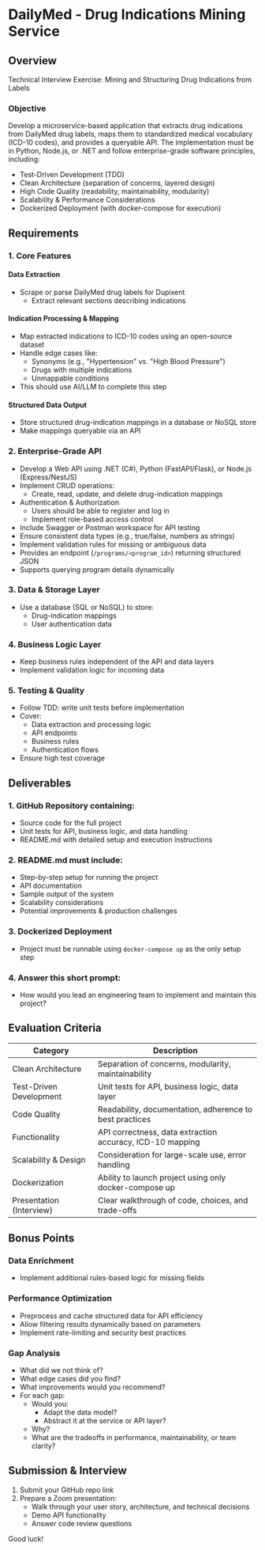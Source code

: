 # DailyMed - Drug Indications Mining Service

## Overview
Technical Interview Exercise: Mining and Structuring Drug Indications from Labels

### Objective
Develop a microservice-based application that extracts drug indications from DailyMed drug labels, maps them to standardized medical vocabulary (ICD-10 codes), and provides a queryable API. The implementation must be in Python, Node.js, or .NET and follow enterprise-grade software principles, including:

- Test-Driven Development (TDD)
- Clean Architecture (separation of concerns, layered design)
- High Code Quality (readability, maintainability, modularity)
- Scalability & Performance Considerations
- Dockerized Deployment (with docker-compose for execution)

## Requirements

### 1. Core Features

#### Data Extraction
- Scrape or parse DailyMed drug labels for Dupixent
  - Extract relevant sections describing indications

#### Indication Processing & Mapping
- Map extracted indications to ICD-10 codes using an open-source dataset
- Handle edge cases like:
  - Synonyms (e.g., "Hypertension" vs. "High Blood Pressure")
  - Drugs with multiple indications
  - Unmappable conditions
- This should use AI/LLM to complete this step

#### Structured Data Output
- Store structured drug-indication mappings in a database or NoSQL store
- Make mappings queryable via an API

### 2. Enterprise-Grade API
- Develop a Web API using .NET (C#), Python (FastAPI/Flask), or Node.js (Express/NestJS)
- Implement CRUD operations:
  - Create, read, update, and delete drug-indication mappings
- Authentication & Authorization
  - Users should be able to register and log in
  - Implement role-based access control
- Include Swagger or Postman workspace for API testing
- Ensure consistent data types (e.g., true/false, numbers as strings)
- Implement validation rules for missing or ambiguous data
- Provides an endpoint (`/programs/<program_id>`) returning structured JSON
- Supports querying program details dynamically

### 3. Data & Storage Layer
- Use a database (SQL or NoSQL) to store:
  - Drug-indication mappings
  - User authentication data

### 4. Business Logic Layer
- Keep business rules independent of the API and data layers
- Implement validation logic for incoming data

### 5. Testing & Quality
- Follow TDD: write unit tests before implementation
- Cover:
  - Data extraction and processing logic
  - API endpoints
  - Business rules
  - Authentication flows
- Ensure high test coverage

## Deliverables

### 1. GitHub Repository containing:
- Source code for the full project
- Unit tests for API, business logic, and data handling
- README.md with detailed setup and execution instructions

### 2. README.md must include:
- Step-by-step setup for running the project
- API documentation
- Sample output of the system
- Scalability considerations
- Potential improvements & production challenges

### 3. Dockerized Deployment
- Project must be runnable using `docker-compose up` as the only setup step

### 4. Answer this short prompt:
- How would you lead an engineering team to implement and maintain this project?

## Evaluation Criteria

| Category | Description |
|----------|-------------|
| Clean Architecture | Separation of concerns, modularity, maintainability |
| Test-Driven Development | Unit tests for API, business logic, data layer |
| Code Quality | Readability, documentation, adherence to best practices |
| Functionality | API correctness, data extraction accuracy, ICD-10 mapping |
| Scalability & Design | Consideration for large-scale use, error handling |
| Dockerization | Ability to launch project using only docker-compose up |
| Presentation (Interview) | Clear walkthrough of code, choices, and trade-offs |

## Bonus Points

### Data Enrichment
- Implement additional rules-based logic for missing fields

### Performance Optimization
- Preprocess and cache structured data for API efficiency
- Allow filtering results dynamically based on parameters
- Implement rate-limiting and security best practices

### Gap Analysis
- What did we not think of?
- What edge cases did you find?
- What improvements would you recommend?
- For each gap:
  - Would you:
    - Adapt the data model?
    - Abstract it at the service or API layer?
  - Why?
  - What are the tradeoffs in performance, maintainability, or team clarity?

## Submission & Interview

1. Submit your GitHub repo link
2. Prepare a Zoom presentation:
   - Walk through your user story, architecture, and technical decisions
   - Demo API functionality
   - Answer code review questions

Good luck!